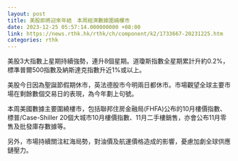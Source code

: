```yaml
---
layout: post
title: 美股即將迎來年結　本周經濟數據圍繞樓市
date: 2023-12-25 05:57:14.000000000 +08:00
link: https://news.rthk.hk/rthk/ch/component/k2/1733667-20231225.htm
categories: rthk
---
```


美股3大指數上星期持續強勢，連升8個星期。道瓊斯指數全星期累計升約0.2%，標準普爾500指數及納斯達克指數升近1%或以上。

美股今日因為聖誕節假期休市，英法德股市今明兩日都休市。市場觀望全球主要市場在剩餘數個交易日的表現，為今年劃上句號。

本周美國數據主要圍繞樓市，包括聯邦住房金融局(FHFA)公布的10月樓價指數、標普/Case-Shiller 20個大城市10月樓價指數、11月二手樓銷售，亦會公布11月零售及批發庫存數據等。

另外，市場持續關注紅海局勢，對油價及航運價格造成的影響，憂慮加劇全球供應鏈壓力。
